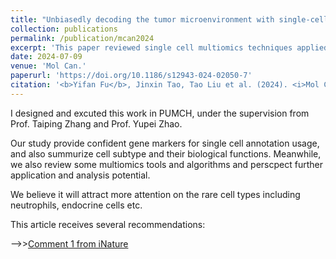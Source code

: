 ```yaml
---
title: "Unbiasedly decoding the tumor microenvironment with single-cell multiomics analysis in pancreatic cancer"
collection: publications
permalink: /publication/mcan2024
excerpt: 'This paper reviewed single cell multiomics techniques applied on the PDAC TME, we primarily focused on the MDSCs and CAFs.'
date: 2024-07-09
venue: 'Mol Can.'
paperurl: 'https://doi.org/10.1186/s12943-024-02050-7'
citation: '<b>Yifan Fu</b>, Jinxin Tao, Tao Liu et al. (2024). <i>Mol Can</i>. 23, 140.'
---
```


I designed and excuted this work in PUMCH, under the supervision from Prof. Taiping Zhang and Prof. Yupei Zhao.
  
Our study provide confident gene markers for single cell annotation usage, and also summurize cell subtype and their biological functions. Meanwhile, we also review some multiomics tools and algorithms and perscpect further application and analysis potential. 

We believe it will attract more attention on the rare cell types including neutrophils, endocrine cells etc.

This article receives several recommendations:  
  
-->>[Comment 1 from iNature](https://mp.weixin.qq.com/s/TKL3gUtBSAyhjSxpphMZIA)  
